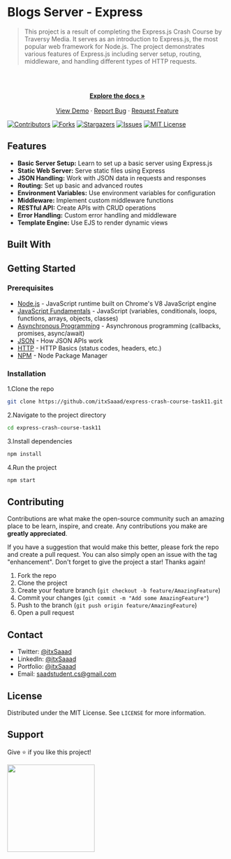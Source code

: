 # Blogs Server - Express

> This project is a result of completing the Express.js Crash Course by Traversy Media. It serves as an introduction to Express.js, the most popular web framework for Node.js. The project demonstrates various features of Express.js including server setup, routing, middleware, and handling different types of HTTP requests.

<br />

<div align="center">
  <p align="center">
    <br />
    <a href="https://github.com/itxSaaad/express-crash-course-task11">
    <strong>Explore the docs »</strong></a>
    <br />
    <br />
    <a href="https://express-crash-course-task11.vercel.app/">View Demo</a>
    ·
    <a href="https://github.com/itxSaaad/express-crash-course-task11/issues">Report Bug</a>
    ·
    <a href="https://github.com/itxSaaad/express-crash-course-task11/issues">Request Feature</a>
  </p>
</div>

[![Contributors][contributors-shield]][contributors-url]
[![Forks][forks-shield]][forks-url]
[![Stargazers][stars-shield]][stars-url]
[![Issues][issues-shield]][issues-url]
[![MIT License][license-shield]][license-url]

## Features

- **Basic Server Setup:** Learn to set up a basic server using Express.js
- **Static Web Server:** Serve static files using Express
- **JSON Handling:** Work with JSON data in requests and responses
- **Routing:** Set up basic and advanced routes
- **Environment Variables:** Use environment variables for configuration
- **Middleware:** Implement custom middleware functions
- **RESTful API:** Create APIs with CRUD operations
- **Error Handling:** Custom error handling and middleware
- **Template Engine:** Use EJS to render dynamic views

## Built With

## Getting Started

### Prerequisites

- [Node.js](https://nodejs.org/en/) - JavaScript runtime built on Chrome's V8 JavaScript engine
- [JavaScript Fundamentals](https://developer.mozilla.org/en-US/docs/Learn/Getting_started_with_the_web/JavaScript_basics) - JavaScript (variables, conditionals, loops, functions, arrays, objects, classes)
- [Asynchronous Programming](https://developer.mozilla.org/en-US/docs/Learn/JavaScript/Asynchronous) - Asynchronous programming (callbacks, promises, async/await)
- [JSON](https://www.json.org/json-en.html) - How JSON APIs work
- [HTTP](https://developer.mozilla.org/en-US/docs/Web/HTTP) - HTTP Basics (status codes, headers, etc.)
- [NPM](https://www.npmjs.com/) - Node Package Manager

### Installation

1.Clone the repo

```sh
git clone https://github.com/itxSaaad/express-crash-course-task11.git
```

2.Navigate to the project directory

```sh
cd express-crash-course-task11
```

3.Install dependencies

```sh
npm install
```

4.Run the project

```sh
npm start
```

## Contributing

Contributions are what make the open-source community such an amazing place to be learn, inspire, and create. Any contributions you make are **greatly appreciated**.

If you have a suggestion that would make this better, please fork the repo and create a pull request. You can also simply open an issue with the tag "enhancement".
Don't forget to give the project a star! Thanks again!

1. Fork the repo
2. Clone the project
3. Create your feature branch (`git checkout -b feature/AmazingFeature`)
4. Commit your changes (`git commit -m "Add some AmazingFeature"`)
5. Push to the branch (`git push origin feature/AmazingFeature`)
6. Open a pull request

## Contact

- Twitter: [@itxSaaad](https://twitter.com/itxSaaad)
- LinkedIn: [@itxSaaad](https://www.linkedin.com/in/itxsaaad/)
- Portfolio: [@itxSaaad](https://portfolio-itxsaaad.vercel.app/)
- Email: [saadstudent.cs@gmail.com](mailto:saadstudent.cs@gmail.com)

## License

Distributed under the MIT License. See `LICENSE` for more information.

## Support

Give ⭐️ if you like this project!

<a href="https://www.buymeacoffee.com/itxSaaad"><img src="https://cdn.buymeacoffee.com/buttons/v2/default-yellow.png" width="200" /></a>

<!-- MARKDOWN LINKS & IMAGES -->

[contributors-shield]: https://img.shields.io/github/contributors/itxSaaad/express-crash-course-task11.svg?style=for-the-badge
[contributors-url]: https://github.com/itxSaaad/express-crash-course-task11/graphs/contributors
[forks-shield]: https://img.shields.io/github/forks/itxSaaad/express-crash-course-task11.svg?style=for-the-badge
[forks-url]: https://github.com/itxSaaad/express-crash-course-task11/network/members
[stars-shield]: https://img.shields.io/github/stars/itxSaaad/express-crash-course-task11.svg?style=for-the-badge
[stars-url]: https://github.com/itxSaaad/express-crash-course-task11/stargazers
[issues-shield]: https://img.shields.io/github/issues/itxSaaad/express-crash-course-task11.svg?style=for-the-badge
[issues-url]: https://github.com/itxSaaad/express-crash-course-task11/issues
[license-shield]: https://img.shields.io/github/license/itxSaaad/express-crash-course-task11.svg?style=for-the-badge
[license-url]: https://github.com/itxSaaad/express-crash-course-task11/blob/main/LICENSE.md
